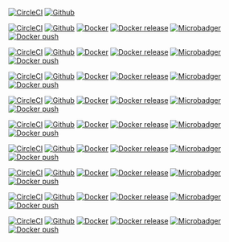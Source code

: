 [![CircleCI](https://img.shields.io/circleci/project/github/forwardcomputers/dotfiles.svg?label=dotfiles)](https://circleci.com/gh/forwardcomputers/dotfiles)
[![Github](https://img.shields.io/badge/github--grey.svg?label=&logo=github&logoColor=white)](https://github.com/forwardcomputers/dotfiles)

[![CircleCI](https://img.shields.io/circleci/project/github/forwardcomputers/audacity.svg?label=audacity)](https://circleci.com/gh/forwardcomputers/audacity)
[![Github](https://img.shields.io/badge/github--grey.svg?label=&logo=github&logoColor=white)](https://github.com/forwardcomputers/audacity)
[![Docker](https://img.shields.io/badge/docker--blue.svg?label=&logo=docker)](https://hub.docker.com/r/forwardcomputers/audacity)
[![Docker release](https://img.shields.io/badge/dynamic/json.svg?query=$.results.0.name&label=latest%20tag&url=https://registry.hub.docker.com/v2/repositories/forwardcomputers/audacity/tags)](https://hub.docker.com/r/forwardcomputers/audacity)
[![Microbadger](https://images.microbadger.com/badges/image/forwardcomputers/audacity.svg)](http://microbadger.com/images/forwardcomputers/audacity "Image size")
\
[![Docker push](https://img.shields.io/badge/dynamic/json.svg?query=$.Labels.BuildDate&label=pushed%20on&url=https://api.microbadger.com/v1/images/forwardcomputers/audacity)](https://hub.docker.com/r/forwardcomputers/audacity)

[![CircleCI](https://img.shields.io/circleci/project/github/forwardcomputers/blender.svg?label=blender)](https://circleci.com/gh/forwardcomputers/blender)
[![Github](https://img.shields.io/badge/github--grey.svg?label=&logo=github&logoColor=white)](https://github.com/forwardcomputers/blender)
[![Docker](https://img.shields.io/badge/docker--blue.svg?label=&logo=docker)](https://hub.docker.com/r/forwardcomputers/blender)
[![Docker release](https://img.shields.io/badge/dynamic/json.svg?query=$.results.0.name&label=latest%20tag&url=https://registry.hub.docker.com/v2/repositories/forwardcomputers/blender/tags)](https://hub.docker.com/r/forwardcomputers/blender)
[![Microbadger](https://images.microbadger.com/badges/image/forwardcomputers/blender.svg)](http://microbadger.com/images/forwardcomputers/blender "Image size")
\
[![Docker push](https://img.shields.io/badge/dynamic/json.svg?query=$.Labels.BuildDate&label=pushed%20on&url=https://api.microbadger.com/v1/images/forwardcomputers/blender)](https://hub.docker.com/r/forwardcomputers/blender)

[![CircleCI](https://img.shields.io/circleci/project/github/forwardcomputers/chrome.svg?label=chrome)](https://circleci.com/gh/forwardcomputers/chrome)
[![Github](https://img.shields.io/badge/github--grey.svg?label=&logo=github&logoColor=white)](https://github.com/forwardcomputers/chrome)
[![Docker](https://img.shields.io/badge/docker--blue.svg?label=&logo=docker)](https://hub.docker.com/r/forwardcomputers/chrome)
[![Docker release](https://img.shields.io/badge/dynamic/json.svg?query=$.results.0.name&label=latest%20tag&url=https://registry.hub.docker.com/v2/repositories/forwardcomputers/chrome/tags)](https://hub.docker.com/r/forwardcomputers/chrome)
[![Microbadger](https://images.microbadger.com/badges/image/forwardcomputers/chrome.svg)](http://microbadger.com/images/forwardcomputers/chrome "Image size")
\
[![Docker push](https://img.shields.io/badge/dynamic/json.svg?query=$.Labels.BuildDate&label=pushed%20on&url=https://api.microbadger.com/v1/images/forwardcomputers/chrome)](https://hub.docker.com/r/forwardcomputers/chrome)

[![CircleCI](https://img.shields.io/circleci/project/github/forwardcomputers/firefox.svg?label=firefox)](https://circleci.com/gh/forwardcomputers/firefox)
[![Github](https://img.shields.io/badge/github--grey.svg?label=&logo=github&logoColor=white)](https://github.com/forwardcomputers/firefox)
[![Docker](https://img.shields.io/badge/docker--blue.svg?label=&logo=docker)](https://hub.docker.com/r/forwardcomputers/firefox)
[![Docker release](https://img.shields.io/badge/dynamic/json.svg?query=$.results.0.name&label=latest%20tag&url=https://registry.hub.docker.com/v2/repositories/forwardcomputers/firefox/tags)](https://hub.docker.com/r/forwardcomputers/firefox)
[![Microbadger](https://images.microbadger.com/badges/image/forwardcomputers/firefox.svg)](http://microbadger.com/images/forwardcomputers/firefox "Image size")
\
[![Docker push](https://img.shields.io/badge/dynamic/json.svg?query=$.Labels.BuildDate&label=pushed%20on&url=https://api.microbadger.com/v1/images/forwardcomputers/firefox)](https://hub.docker.com/r/forwardcomputers/firefox)

[![CircleCI](https://img.shields.io/circleci/project/github/forwardcomputers/firefox-esr.svg?label=firefox&ndash;esr)](https://circleci.com/gh/forwardcomputers/firefox-esr)
[![Github](https://img.shields.io/badge/github--grey.svg?label=&logo=github&logoColor=white)](https://github.com/forwardcomputers/firefox-esr)
[![Docker](https://img.shields.io/badge/docker--blue.svg?label=&logo=docker)](https://hub.docker.com/r/forwardcomputers/firefox-esr)
[![Docker release](https://img.shields.io/badge/dynamic/json.svg?query=$.results.0.name&label=latest%20tag&url=https://registry.hub.docker.com/v2/repositories/forwardcomputers/firefox-esr/tags)](https://hub.docker.com/r/forwardcomputers/firefox-esr)
[![Microbadger](https://images.microbadger.com/badges/image/forwardcomputers/firefox-esr.svg)](http://microbadger.com/images/forwardcomputers/firefox-esr "Image size")
\
[![Docker push](https://img.shields.io/badge/dynamic/json.svg?query=$.Labels.BuildDate&label=pushed%20on&url=https://api.microbadger.com/v1/images/forwardcomputers/firefox-esr)](https://hub.docker.com/r/forwardcomputers/firefox-esr)

[![CircleCI](https://img.shields.io/circleci/project/github/forwardcomputers/inkscape.svg?label=inkscape)](https://circleci.com/gh/forwardcomputers/inkscape)
[![Github](https://img.shields.io/badge/github--grey.svg?label=&logo=github&logoColor=white)](https://github.com/forwardcomputers/inkscape)
[![Docker](https://img.shields.io/badge/docker--blue.svg?label=&logo=docker)](https://hub.docker.com/r/forwardcomputers/inkscape)
[![Docker release](https://img.shields.io/badge/dynamic/json.svg?query=$.results.0.name&label=latest%20tag&url=https://registry.hub.docker.com/v2/repositories/forwardcomputers/inkscape/tags)](https://hub.docker.com/r/forwardcomputers/inkscape)
[![Microbadger](https://images.microbadger.com/badges/image/forwardcomputers/inkscape.svg)](http://microbadger.com/images/forwardcomputers/inkscape "Image size")
\
[![Docker push](https://img.shields.io/badge/dynamic/json.svg?query=$.Labels.BuildDate&label=pushed%20on&url=https://api.microbadger.com/v1/images/forwardcomputers/inkscape)](https://hub.docker.com/r/forwardcomputers/inkscape)

[![CircleCI](https://img.shields.io/circleci/project/github/forwardcomputers/pitivi.svg?label=pitivi)](https://circleci.com/gh/forwardcomputers/pitivi)
[![Github](https://img.shields.io/badge/github--grey.svg?label=&logo=github&logoColor=white)](https://github.com/forwardcomputers/pitivi)
[![Docker](https://img.shields.io/badge/docker--blue.svg?label=&logo=docker)](https://hub.docker.com/r/forwardcomputers/pitivi)
[![Docker release](https://img.shields.io/badge/dynamic/json.svg?query=$.results.0.name&label=latest%20tag&url=https://registry.hub.docker.com/v2/repositories/forwardcomputers/pitivi/tags)](https://hub.docker.com/r/forwardcomputers/pitivi)
[![Microbadger](https://images.microbadger.com/badges/image/forwardcomputers/pitivi.svg)](http://microbadger.com/images/forwardcomputers/pitivi "Image size")
\
[![Docker push](https://img.shields.io/badge/dynamic/json.svg?query=$.Labels.BuildDate&label=pushed%20on&url=https://api.microbadger.com/v1/images/forwardcomputers/pitivi)](https://hub.docker.com/r/forwardcomputers/pitivi)

[![CircleCI](https://img.shields.io/circleci/project/github/forwardcomputers/shotcut.svg?label=shotcut)](https://circleci.com/gh/forwardcomputers/shotcut)
[![Github](https://img.shields.io/badge/github--grey.svg?label=&logo=github&logoColor=white)](https://github.com/forwardcomputers/shotcut)
[![Docker](https://img.shields.io/badge/docker--blue.svg?label=&logo=docker)](https://hub.docker.com/r/forwardcomputers/shotcut)
[![Docker release](https://img.shields.io/badge/dynamic/json.svg?query=$.results.0.name&label=latest%20tag&url=https://registry.hub.docker.com/v2/repositories/forwardcomputers/shotcut/tags)](https://hub.docker.com/r/forwardcomputers/shotcut)
[![Microbadger](https://images.microbadger.com/badges/image/forwardcomputers/shotcut.svg)](http://microbadger.com/images/forwardcomputers/shotcut "Image size")
\
[![Docker push](https://img.shields.io/badge/dynamic/json.svg?query=$.Labels.BuildDate&label=pushed%20on&url=https://api.microbadger.com/v1/images/forwardcomputers/shotcut)](https://hub.docker.com/r/forwardcomputers/shotcut)

[![CircleCI](https://img.shields.io/circleci/project/github/forwardcomputers/torbrowser.svg?label=torbrowser)](https://circleci.com/gh/forwardcomputers/torbrowser)
[![Github](https://img.shields.io/badge/github--grey.svg?label=&logo=github&logoColor=white)](https://github.com/forwardcomputers/torbrowser)
[![Docker](https://img.shields.io/badge/docker--blue.svg?label=&logo=docker)](https://hub.docker.com/r/forwardcomputers/torbrowser)
[![Docker release](https://img.shields.io/badge/dynamic/json.svg?query=$.results.0.name&label=latest%20tag&url=https://registry.hub.docker.com/v2/repositories/forwardcomputers/torbrowser/tags)](https://hub.docker.com/r/forwardcomputers/torbrowser)
[![Microbadger](https://images.microbadger.com/badges/image/forwardcomputers/torbrowser.svg)](http://microbadger.com/images/forwardcomputers/torbrowser "Image size")
\
[![Docker push](https://img.shields.io/badge/dynamic/json.svg?query=$.Labels.BuildDate&label=pushed%20on&url=https://api.microbadger.com/v1/images/forwardcomputers/torbrowser)](https://hub.docker.com/r/forwardcomputers/torbrowser)

